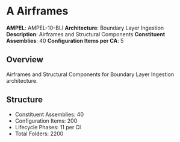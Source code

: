 # A Airframes

**AMPEL**: AMPEL-10-BLI
**Architecture**: Boundary Layer Ingestion
**Description**: Airframes and Structural Components
**Constituent Assemblies**: 40
**Configuration Items per CA**: 5

## Overview
Airframes and Structural Components for Boundary Layer Ingestion architecture.

## Structure
- Constituent Assemblies: 40
- Configuration Items: 200
- Lifecycle Phases: 11 per CI
- Total Folders: 2200
